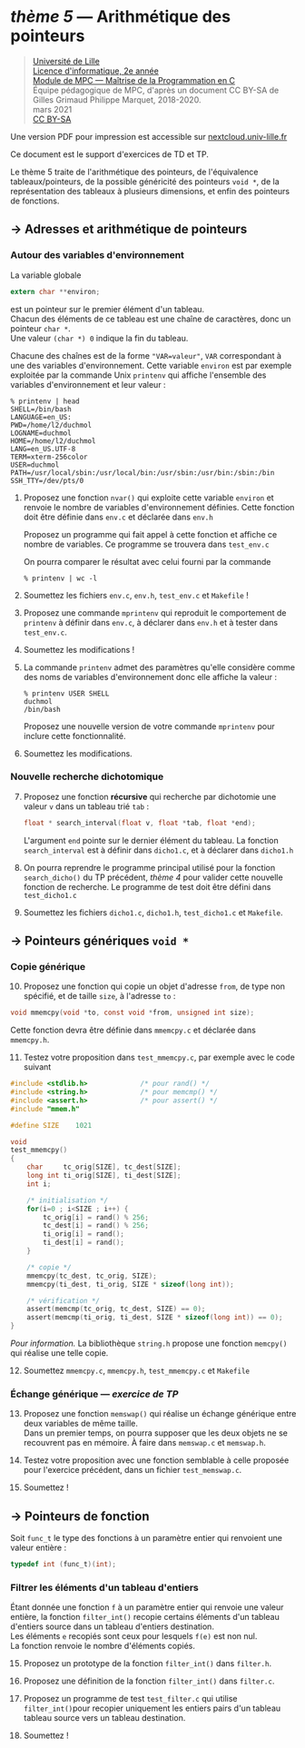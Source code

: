 _thème 5_ — Arithmétique des pointeurs
======================================

> [Université de Lille](https://www.univ-lille.fr/)  
> [Licence d'informatique, 2e année](https://portail.fil.univ-lille1.fr/ls4)  
> [Module de MPC — Maîtrise de la Programmation en C](https://portail.fil.univ-lille1.fr/ls4/mpc)  
> Équipe pédagogique de MPC, d'après un document CC BY-SA de Gilles
    Grimaud Philippe Marquet, 2018-2020.  
> mars 2021  
> [CC BY-SA](https://creativecommons.org/licenses/by-sa/4.0/)

Une version PDF pour impression est accessible sur [nextcloud.univ-lille.fr](https://nextcloud.univ-lille.fr/index.php/s/zrWxCeBefzewJWH)

Ce document est le support d'exercices de TD et TP.

Le thème 5 traite de l'arithmétique des pointeurs, de l'équivalence
tableaux/pointeurs, de la possible généricité des pointeurs `void *`,
de la représentation des tableaux à plusieurs dimensions, et enfin des
pointeurs de fonctions.

→ Adresses et arithmétique de pointeurs
---------------------------------------

### Autour des variables d'environnement ###

La variable globale

```c
extern char **environ;
```

est un pointeur sur le premier élément d'un tableau.  
Chacun des éléments de ce tableau est une chaîne de caractères, donc
un pointeur `char *`.  
Une valeur `(char *) 0` indique la fin du tableau.

Chacune des chaînes est de la forme `"VAR=valeur"`, `VAR` correspondant
à une des variables d'environnement. Cette variable `environ` est par
exemple exploitée par la commande Unix `printenv` qui affiche
l'ensemble des variables d'environnement et leur valeur :

```console
% printenv | head
SHELL=/bin/bash
LANGUAGE=en_US:
PWD=/home/l2/duchmol
LOGNAME=duchmol
HOME=/home/l2/duchmol
LANG=en_US.UTF-8
TERM=xterm-256color
USER=duchmol
PATH=/usr/local/sbin:/usr/local/bin:/usr/sbin:/usr/bin:/sbin:/bin
SSH_TTY=/dev/pts/0
```

1. Proposez une fonction `nvar()` qui exploite cette variable
   `environ` et renvoie le nombre de variables d'environnement
   définies. Cette fonction doit être définie dans `env.c` et
   déclarée dans `env.h`

    Proposez un programme qui fait appel à cette fonction et affiche
    ce nombre de variables. Ce programme se trouvera dans `test_env.c`

    On pourra comparer le résultat avec celui fourni par la commande 

    ```console
    % printenv | wc -l
    ```

2. Soumettez les fichiers `env.c`,  `env.h`, `test_env.c` et `Makefile` !

3. Proposez une commande `mprintenv` qui reproduit le comportement de
   `printenv` à définir dans `env.c`, à déclarer dans `env.h` et à
   tester dans `test_env.c`.

4. Soumettez les modifications !

5. La commande `printenv` admet des paramètres qu'elle considère comme
   des noms de variables d'environnement donc elle affiche la valeur :
   
    ```console
    % printenv USER SHELL
    duchmol
    /bin/bash
    ```

    Proposez une nouvelle version de votre commande `mprintenv` pour
    inclure cette fonctionnalité.

6. Soumettez les modifications.

### Nouvelle recherche dichotomique ###

7. Proposez une fonction **récursive** qui recherche par dichotomie une
   valeur `v` dans un tableau trié `tab` : 

    ```c
    float * search_interval(float v, float *tab, float *end);
    ```

    L'argument `end` pointe sur le dernier élément du tableau.
    La fonction `search_interval` est à définir dans `dicho1.c`, et à
    déclarer dans `dicho1.h`

8. On pourra reprendre le programme principal utilisé pour la fonction
   `search_dicho()` du TP précédent, _thème 4_ pour valider cette
   nouvelle fonction de recherche. Le programme de test doit être
   défini dans `test_dicho1.c`

9. Soumettez les fichiers `dicho1.c`, `dicho1.h`, `test_dicho1.c` et `Makefile`.

→ Pointeurs génériques `void *`
-------------------------------


### Copie générique ###

10. Proposez une fonction qui copie un objet d'adresse `from`, de type
    non spécifié, et de taille `size`, à l'adresse `to` :

   ```c
   void mmemcpy(void *to, const void *from, unsigned int size);
   ```

   Cette fonction devra être définie dans `mmemcpy.c` et déclarée dans
   `mmemcpy.h`.
   
11. Testez votre proposition dans `test_mmemcpy.c`, par exemple avec le code suivant

   ```c
   #include <stdlib.h>             /* pour rand() */
   #include <string.h>             /* pour memcmp() */
   #include <assert.h>             /* pour assert() */
   #include "mmem.h"

   #define SIZE    1021
   
   void
   test_mmemcpy()
   {
       char     tc_orig[SIZE], tc_dest[SIZE];
       long int ti_orig[SIZE], ti_dest[SIZE];
       int i;
   
       /* initialisation */
       for(i=0 ; i<SIZE ; i++) {
           tc_orig[i] = rand() % 256;
           tc_dest[i] = rand() % 256;
           ti_orig[i] = rand(); 
           ti_dest[i] = rand();
       }
   
       /* copie */
       mmemcpy(tc_dest, tc_orig, SIZE);
       mmemcpy(ti_dest, ti_orig, SIZE * sizeof(long int));
   
       /* vérification */
       assert(memcmp(tc_orig, tc_dest, SIZE) == 0); 
       assert(memcmp(ti_orig, ti_dest, SIZE * sizeof(long int)) == 0);
   }
   ```

_Pour information._ La bibliothèque `string.h` propose une fonction
`memcpy()` qui réalise une telle copie.

12. Soumettez `mmemcpy.c`, `mmemcpy.h`, `test_mmemcpy.c` et `Makefile`

### Échange générique — _exercice de TP_ ###

13. Proposez une fonction `memswap()` qui réalise un échange générique
   entre deux variables de même taille.  
   Dans un premier temps, on pourra supposer que les deux objets ne se
   recouvrent pas en mémoire. À faire dans `memswap.c` et `memswap.h`.

1. Testez votre proposition avec une fonction semblable à celle
   proposée pour l'exercice précédent, dans un fichier `test_memswap.c`.

14. Soumettez !

→ Pointeurs de fonction
-----------------------


Soit `func_t` le type des fonctions à un paramètre entier qui
renvoient une valeur entière :

```c
typedef int (func_t)(int); 
```


### Filtrer les éléments d'un tableau d'entiers ###

Étant donnée une fonction `f` à un paramètre entier qui renvoie une
valeur entière, la fonction `filter_int()` recopie certains éléments
d'un tableau d'entiers source dans un tableau d'entiers destination.  
Les éléments `e` recopiés sont ceux pour lesquels `f(e)` est non nul.  
La fonction renvoie le nombre d'éléments copiés.

15. Proposez un prototype de la fonction `filter_int()` dans `filter.h`.

16. Proposez une définition de la fonction `filter_int()` dans `filter.c`.

17. Proposez un programme de test `test_filter.c` qui utilise `filter_int()`pour
   recopier uniquement les entiers pairs d'un tableau tableau source
   vers un tableau destination.

18. Soumettez !

